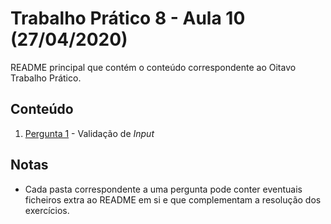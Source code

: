 # Trabalho Prático 8 - Aula 10 (27/04/2020)

README principal que contém o conteúdo correspondente ao Oitavo Trabalho Prático.

## Conteúdo

1. [Pergunta 1](P1%20-%20Validação%20de%20Input) - Validação de *Input*

<p>

## Notas

- Cada pasta correspondente a uma pergunta pode conter eventuais ficheiros extra ao README em si e que complementam a resolução dos exercícios.
